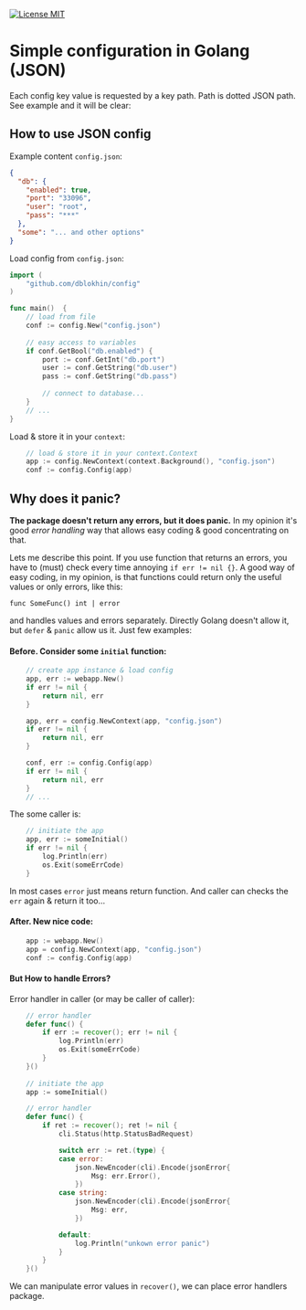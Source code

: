 [![License MIT](https://img.shields.io/badge/License-MIT-brightgreen.svg)](https://img.shields.io/badge/License-MIT-brightgreen.svg)

# Simple configuration in Golang (JSON)
Each config key value is requested by a key path. Path is dotted JSON path. See example and it will be clear:

## How to use JSON config
Example content `config.json`:
```json
{
  "db": {
    "enabled": true,
    "port": "33096",
    "user": "root",
    "pass": "***"
  }, 
  "some": "... and other options"
}
```
Load config from `config.json`:
```go
import (
	"github.com/dblokhin/config"
)

func main()  {
	// load from file
	conf := config.New("config.json")
	
	// easy access to variables
	if conf.GetBool("db.enabled") {
		port := conf.GetInt("db.port")
		user := conf.GetString("db.user")
		pass := conf.GetString("db.pass")
		
		// connect to database...
	}
	// ... 
}
```
Load & store it in your `context`:
```go
    // load & store it in your context.Context
	app := config.NewContext(context.Background(), "config.json")
	conf := config.Config(app)
```

## Why does it panic?
**The package doesn't return any errors, but it does panic.** In my opinion it's good *error handling* way that allows easy coding & good concentrating on that.

Lets me describe this point. If you use function that returns an errors, you have to (must) check every time annoying `if err != nil {}`. A good way of easy coding, in my opinion, is that functions could return only the useful values or only errors, like this:

`func SomeFunc() int | error`

and handles values and errors separately. Directly Golang doesn't allow it, but `defer` & `panic` allow us it. Just few examples:

#### Before. Consider some `initial` function:
```go
	// create app instance & load config
	app, err := webapp.New()
	if err != nil {
		return nil, err
	}

	app, err = config.NewContext(app, "config.json")
	if err != nil {
		return nil, err
	}

	conf, err := config.Config(app)
	if err != nil {
		return nil, err
	}
    // ...
```
The some caller is: 
```go
	// initiate the app
	app, err := someInitial()
	if err != nil {
		log.Println(err)
		os.Exit(someErrCode)
	}
```
In most cases `error` just means return function. And caller can checks the `err` again & return it too...
#### After. New nice code:
```go
	app := webapp.New()
	app = config.NewContext(app, "config.json")
	conf := config.Config(app)
```
#### But How to handle Errors?
Error handler in caller (or may be caller of caller):
```go
	// error handler
	defer func() {
		if err := recover(); err != nil {
			log.Println(err)
            os.Exit(someErrCode)
		}
	}()
    
    // initiate the app
    app := someInitial()
```
```go
	// error handler
	defer func() {
		if ret := recover(); ret != nil {
			cli.Status(http.StatusBadRequest)

			switch err := ret.(type) {
			case error:
				json.NewEncoder(cli).Encode(jsonError{
					Msg: err.Error(),
				})
			case string:
				json.NewEncoder(cli).Encode(jsonError{
					Msg: err,
				})

			default:
				log.Println("unkown error panic")
			}
		}
	}()
```

We can manipulate error values in `recover()`, we can place error handlers package.